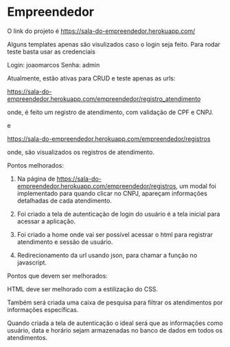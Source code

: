 # Empreendedor

O link do projeto é https://sala-do-empreendedor.herokuapp.com/

Alguns templates apenas são visulizados caso o login seja feito. Para rodar teste basta usar as credenciais

Login: joaomarcos
Senha: admin


Atualmente, estão ativas para CRUD e teste apenas as urls:

https://sala-do-empreendedor.herokuapp.com/empreendedor/registro_atendimento

onde, é feito um registro de atendimento, com validação de CPF e CNPJ.

e

https://sala-do-empreendedor.herokuapp.com/empreendedor/registros

onde, são visualizados os registros de atendimento.

Pontos melhorados:

1. Na página de https://sala-do-empreendedor.herokuapp.com/empreendedor/registros, um  modal foi implementado para quando clicar no CNPJ, apareçam informações detalhadas de cada atendimento.

2. Foi criado a tela de autenticação de login do usuário é a tela inicial para acessar a aplicação.

3. Foi criado a home onde vai ser possível acessar o html para registrar atendimento e sessão de usuário.

4. Redirecionamento da url usando json, para chamar a função no javascript.


Pontos que devem ser melhorados:

HTML deve ser melhorado com a estilização do CSS.

Também será criada uma caixa de pesquisa para filtrar os atendimentos por informações específicas.

Quando criada a tela de autenticação o ideal será que as informações como usuário, data e horário sejam armazenadas no banco de dados em todos os atendimentos.
